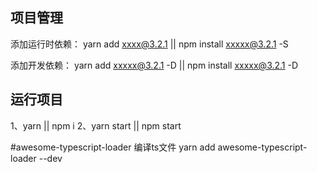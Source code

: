 ## 项目管理
  添加运行时依赖：
    yarn add xxxx@3.2.1 || npm install xxxxx@3.2.1 -S

  添加开发依赖：
    yarn add xxxxx@3.2.1 -D || npm install xxxxx@3.2.1 -D


## 运行项目
  1、yarn || npm i 
  2、yarn start || npm start


#awesome-typescript-loader 编译ts文件
yarn add awesome-typescript-loader --dev
